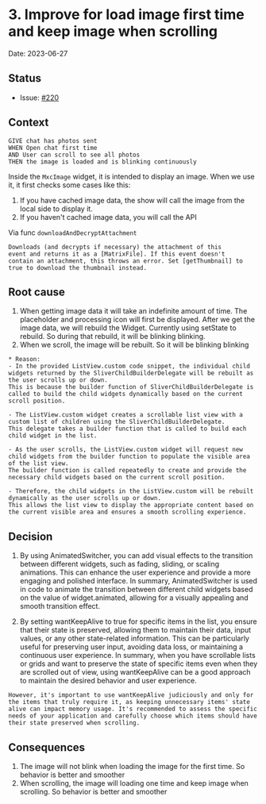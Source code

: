 # 3. Improve for load image first time and keep image when scrolling

Date: 2023-06-27

## Status

- Issue: [#220](https://github.com/linagora/twake-on-matrix/issues/220)

## Context

```
GIVE chat has photos sent
WHEN Open chat first time
AND User can scroll to see all photos
THEN the image is loaded and is blinking continuously
```

Inside the `MxcImage` widget, it is intended to display an image. When we use it, it first checks some cases like this:
1. If you have cached image data, the show will call the image from the local side to display it.
2. If you haven't cached image data, you will call the API

Via func `downloadAndDecryptAttachment`

```
Downloads (and decrypts if necessary) the attachment of this
event and returns it as a [MatrixFile]. If this event doesn't
contain an attachment, this throws an error. Set [getThumbnail] to
true to download the thumbnail instead.
```

## Root cause

1. When getting image data it will take an indefinite amount of time. The placeholder and processing icon will first be displayed. 
After we get the image data, we will rebuild the Widget. Currently using setState to rebuild. So during that rebuild, it will be blinking blinking.
2. When we scroll, the image will be rebuilt. So it will be blinking blinking
```
* Reason: 
- In the provided ListView.custom code snippet, the individual child widgets returned by the SliverChildBuilderDelegate will be rebuilt as the user scrolls up or down.
This is because the builder function of SliverChildBuilderDelegate is called to build the child widgets dynamically based on the current scroll position.

- The ListView.custom widget creates a scrollable list view with a custom list of children using the SliverChildBuilderDelegate.
This delegate takes a builder function that is called to build each child widget in the list.

- As the user scrolls, the ListView.custom widget will request new child widgets from the builder function to populate the visible area of the list view. 
The builder function is called repeatedly to create and provide the necessary child widgets based on the current scroll position.

- Therefore, the child widgets in the ListView.custom will be rebuilt dynamically as the user scrolls up or down.
This allows the list view to display the appropriate content based on the current visible area and ensures a smooth scrolling experience.
```

## Decision

1. By using AnimatedSwitcher, you can add visual effects to the transition between different widgets, such as fading, sliding, or scaling animations. 
This can enhance the user experience and provide a more engaging and polished interface. 
In summary, AnimatedSwitcher is used in code to animate the transition between different child widgets based on the value of widget.animated, allowing for a visually appealing and smooth transition effect.

2. By setting wantKeepAlive to true for specific items in the list, you ensure that their state is preserved, allowing them to maintain their data, input values, or any other state-related information. This can be particularly useful for preserving user input, avoiding data loss, or maintaining a continuous user experience.
In summary, when you have scrollable lists or grids and want to preserve the state of specific items even when they are scrolled out of view, using wantKeepAlive can be a good approach to maintain the desired behavior and user experience.

```
However, it's important to use wantKeepAlive judiciously and only for the items that truly require it, as keeping unnecessary items' state alive can impact memory usage. It's recommended to assess the specific needs of your application and carefully choose which items should have their state preserved when scrolling.
```
## Consequences

1. The image will not blink when loading the image for the first time. So behavior is better and smoother
2. When scrolling, the image will loading one time and keep image when scrolling. So behavior is better and smoother
